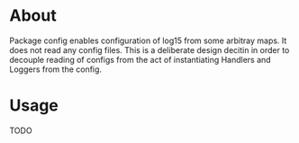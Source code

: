 # About 

Package config enables configuration of log15 from some arbitray maps. It does not read any config files. 
This is a deliberate design decitin in order to decouple reading of configs from the act of instantiating
Handlers and Loggers from the config.

# Usage
TODO